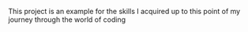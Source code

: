 This project is an example for the skills I acquired up to this point of my journey through the world of coding
